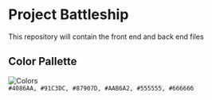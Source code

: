 # Project Battleship
This repository will contain the front end and back end files

## Color Pallette
![Colors](senior-project-web/images/colors.png?raw=true)  
`#4086AA, #91C3DC, #87907D, #AAB6A2, #555555, #666666`
